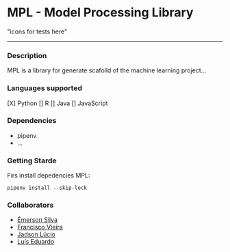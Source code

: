 # MPL - Model Processing Library
	
"icons for tests here"

---

### Description 
MPL is a library for generate scafolld of the machine learning project... 

### Languages supported 
[X] Python 
[] R
[] Java
[] JavaScript 

### Dependencies 
- pipenv 
- ...
### Getting Starde

Firs install depedencies MPL:

```
pipenv install --skip-lock 
```

### Collaborators 

- [Émerson Silva](https://github.com/SilvaEmerson)  
- [Francisco Vieira](https://github.com/vieirafrancisco)
- [Jadson Lúcio](https://github.com/vieirafrancisco) 
- [Luís Eduardo](https://github.com/vieirafrancisco)
